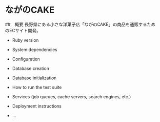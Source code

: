 # ながのCAKE

##　概要
長野県にある小さな洋菓子店「ながのCAKE」の商品を通販するためのECサイト開発。


* Ruby version

* System dependencies

* Configuration

* Database creation

* Database initialization

* How to run the test suite

* Services (job queues, cache servers, search engines, etc.)

* Deployment instructions

* ...
